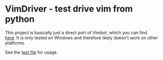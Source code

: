 
VimDriver - test drive vim from python
==========

This project is basically just a direct port of Vimbot, which you can find [here](https://github.com/maxbrunsfeld/vimbot).  It is only tested on Windows and therefore likely doesn't work on other platforms.

See the [test file](https://github.com/svermeulen/VimDriver/blob/master/tests/TestVimDriver.py) for usage.

